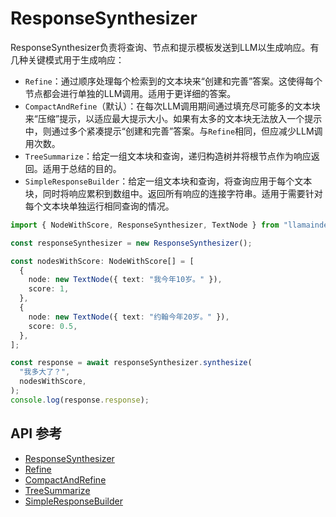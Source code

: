 # ResponseSynthesizer

ResponseSynthesizer负责将查询、节点和提示模板发送到LLM以生成响应。有几种关键模式用于生成响应：

- `Refine`：通过顺序处理每个检索到的文本块来“创建和完善”答案。这使得每个节点都会进行单独的LLM调用。适用于更详细的答案。
- `CompactAndRefine`（默认）：在每次LLM调用期间通过填充尽可能多的文本块来“压缩”提示，以适应最大提示大小。如果有太多的文本块无法放入一个提示中，则通过多个紧凑提示“创建和完善”答案。与`Refine`相同，但应减少LLM调用次数。
- `TreeSummarize`：给定一组文本块和查询，递归构造树并将根节点作为响应返回。适用于总结的目的。
- `SimpleResponseBuilder`：给定一组文本块和查询，将查询应用于每个文本块，同时将响应累积到数组中。返回所有响应的连接字符串。适用于需要针对每个文本块单独运行相同查询的情况。

```typescript
import { NodeWithScore, ResponseSynthesizer, TextNode } from "llamaindex";

const responseSynthesizer = new ResponseSynthesizer();

const nodesWithScore: NodeWithScore[] = [
  {
    node: new TextNode({ text: "我今年10岁。" }),
    score: 1,
  },
  {
    node: new TextNode({ text: "约翰今年20岁。" }),
    score: 0.5,
  },
];

const response = await responseSynthesizer.synthesize(
  "我多大了？",
  nodesWithScore,
);
console.log(response.response);
```

## API 参考

- [ResponseSynthesizer](../../api/classes/ResponseSynthesizer.md)
- [Refine](../../api/classes/Refine.md)
- [CompactAndRefine](../../api/classes/CompactAndRefine.md)
- [TreeSummarize](../../api/classes/TreeSummarize.md)
- [SimpleResponseBuilder](../../api/classes/SimpleResponseBuilder.md)
